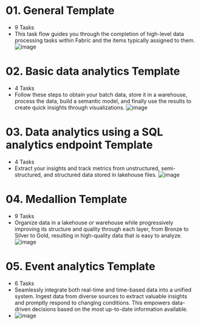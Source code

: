 # 01. General Template
- 9 Tasks
- This task flow guides you through the completion of high-level data processing tasks within Fabric and the items typically assigned to them.
![image](https://github.com/user-attachments/assets/676e82d5-31c9-488e-a2f9-7b056d5eeb7f)

# 02. Basic data analytics Template
- 4 Tasks
- Follow these steps to obtain your batch data, store it in a warehouse, process the data, build a semantic model, and finally use the results to create quick insights through visualizations.
![image](https://github.com/user-attachments/assets/b62dda73-700b-4c44-bc78-b8054c8ad595)

# 03. Data analytics using a SQL analytics endpoint Template
- 4 Tasks
- Extract your insights and track metrics from unstructured, semi-structured, and structured data stored in lakehouse files.
![image](https://github.com/user-attachments/assets/cd947da6-1ecb-418f-b2d6-ae12e4504245)

# 04. Medallion Template
- 9 Tasks
- Organize data in a lakehouse or warehouse while progressively improving its structure and quality through each layer, from Bronze to Silver to Gold, resulting in high-quality data that is easy to analyze.
![image](https://github.com/user-attachments/assets/263d1027-e251-480c-8492-489d03139725)

# 05. Event analytics Template
- 6 Tasks
- Seamlessly integrate both real-time and time-based data into a unified system. Ingest data from diverse sources to extract valuable insights and promptly respond to changing conditions. This empowers data-driven decisions based on the most up-to-date information available.
- ![image](https://github.com/user-attachments/assets/8a7762eb-8568-4ed2-83f7-465d777f85bd)







